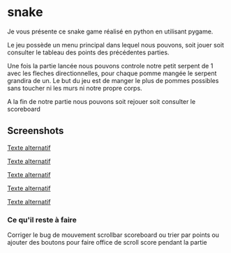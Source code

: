 # snake

Je vous présente ce snake game réalisé en python en utilisant pygame.

Le jeu possède un menu principal dans lequel nous pouvons, soit jouer soit consulter le tableau des points des précédentes parties.

Une fois la partie lancée nous pouvons controle notre petit serpent de 1 avec les fleches directionnelles, pour chaque pomme mangée le serpent grandira de un.
Le but du jeu est de manger le plus de pommes possibles sans toucher ni les murs ni notre propre corps.

A la fin de notre partie nous pouvons soit rejouer soit consulter le scoreboard


## Screenshots
[Texte alternatif](graphics/assets/game_screenshots/1.png "Titre de l'image")

[Texte alternatif](graphics/assets/game_screenshots/2.png "Titre de l'image")

[Texte alternatif](graphics/assets/game_screenshots/3.png "Titre de l'image")

[Texte alternatif](graphics/assets/game_screenshots/4.png "Titre de l'image")

[Texte alternatif](graphics/assets/game_screenshots/5.png "Titre de l'image")

### Ce qu'il reste à faire

Corriger le bug de mouvement
scrollbar scoreboard ou trier par points ou ajouter des boutons pour faire office de scroll
score pendant la partie
